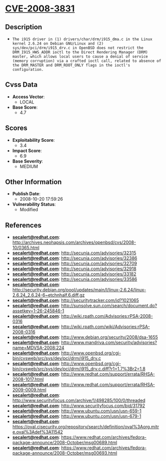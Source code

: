 
# [CVE-2008-3831](http://archives.neohapsis.com/archives/openbsd/cvs/2008-10/0365.html)

## Description

- `The i915 driver in (1) drivers/char/drm/i915_dma.c in the Linux kernel 2.6.24 on Debian GNU/Linux and (2) sys/dev/pci/drm/i915_drv.c in OpenBSD does not restrict the DRM_I915_HWS_ADDR ioctl to the Direct Rendering Manager (DRM) master, which allows local users to cause a denial of service (memory corruption) via a crafted ioctl call, related to absence of the DRM_MASTER and DRM_ROOT_ONLY flags in the ioctl's configuration.`

## Cvss Data

- **Access Vector**:
  - LOCAL
- **Base Score**:
  - 4.7

## Scores

- **Exploitability Score**:
  - 3.4
- **Impact Score**:
  - 6.9
- **Base Severity**:
  - MEDIUM

## Other Information

- **Publish Date**:
  - 2008-10-20 17:59:26
- **Vulnerability Status**:
  - Modified

## References

- **secalert@redhat.com**: http://archives.neohapsis.com/archives/openbsd/cvs/2008-10/0365.html
- **secalert@redhat.com**: http://secunia.com/advisories/32315
- **secalert@redhat.com**: http://secunia.com/advisories/32386
- **secalert@redhat.com**: http://secunia.com/advisories/32709
- **secalert@redhat.com**: http://secunia.com/advisories/32918
- **secalert@redhat.com**: http://secunia.com/advisories/33182
- **secalert@redhat.com**: http://secunia.com/advisories/33586
- **secalert@redhat.com**: http://security.debian.org/pool/updates/main/l/linux-2.6.24/linux-2.6.24_2.6.24-6~etchnhalf.6.diff.gz
- **secalert@redhat.com**: http://securitytracker.com/id?1021065
- **secalert@redhat.com**: http://sunsolve.sun.com/search/document.do?assetkey=1-26-245846-1
- **secalert@redhat.com**: http://wiki.rpath.com/Advisories:rPSA-2008-0316
- **secalert@redhat.com**: http://wiki.rpath.com/wiki/Advisories:rPSA-2008-0316
- **secalert@redhat.com**: http://www.debian.org/security/2008/dsa-1655
- **secalert@redhat.com**: http://www.mandriva.com/security/advisories?name=MDVSA-2008:224
- **secalert@redhat.com**: http://www.openbsd.org/cgi-bin/cvsweb/src/sys/dev/pci/drm/i915_drv.c
- **secalert@redhat.com**: http://www.openbsd.org/cgi-bin/cvsweb/src/sys/dev/pci/drm/i915_drv.c.diff?r1=1.7%3Br2=1.8
- **secalert@redhat.com**: http://www.redhat.com/support/errata/RHSA-2008-1017.html
- **secalert@redhat.com**: http://www.redhat.com/support/errata/RHSA-2009-0009.html
- **secalert@redhat.com**: http://www.securityfocus.com/archive/1/498285/100/0/threaded
- **secalert@redhat.com**: http://www.securityfocus.com/bid/31792
- **secalert@redhat.com**: http://www.ubuntu.com/usn/usn-659-1
- **secalert@redhat.com**: http://www.ubuntu.com/usn/usn-679-1
- **secalert@redhat.com**: https://oval.cisecurity.org/repository/search/definition/oval%3Aorg.mitre.oval%3Adef%3A11542
- **secalert@redhat.com**: https://www.redhat.com/archives/fedora-package-announce/2008-October/msg00689.html
- **secalert@redhat.com**: https://www.redhat.com/archives/fedora-package-announce/2008-October/msg00693.html
